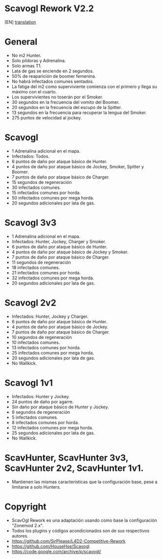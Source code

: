 # Scavogl Rework V2.2

[EN] [translation](https://translate.google.com/translate?sl=es&tl=en&u=https://github.com/lechuga16/scavogl_rework)

# General
- No m2 Hunter.
- Solo píldoras y Adrenalina.
- Solo armas T1.
- Lata de gas se enciende en 2 segundos.
- 50% de reaparición de boomer femenina.
- No habrá infectados comunes sentados.
- La fatiga del m2 como superviviente comienza con el primero y llega su máximo con el cuarto.
- Los supervivientes no toserán por el Smoker.
- 30 segundos en la frecuencia del vomito del Boomer.
- 20 segundos en la frecuencia del escupo de la Spitter.
- 13 segundos en la frecuencia para recuperar la lengua del Smoker.
- 275 puntos de velocidad al jockey.

# Scavogl
- 1 Adrenalina adicional en el mapa.
- Infectados: Todos.
- 6 puntos de daño por ataque básico de Hunter.
- 4 puntos de daño por ataque básico de Jockey, Smoker, Spitter y Boomer.
- 7 puntos de daño por ataque básico de Charger.
- 15 segundos de regeneración
- 30 infectados comunes.
- 15 infectados comunes por horda.
- 50 infectados comunes por mega horda.
- 20 segundos adicionales por lata de gas.

# Scavogl 3v3
- 1 Adrenalina adicional en el mapa.
- Infectados: Hunter, Jockey, Charger y Smoker.
- 6 puntos de daño por ataque básico de Hunter.
- 4 puntos de daño por ataque básico de Jockey y Smoker.
- 7 puntos de daño por ataque básico de Charger.
- 11 segundos de regeneración
- 18 infectados comunes.
- 21 infectados comunes por horda.
- 32 infectados comunes por mega horda.
- 20 segundos adicionales por lata de gas.

# Scavogl 2v2
- Infectados: Hunter, Jockey y Charger.
- 6 puntos de daño por ataque básico de Hunter.
- 4 puntos de daño por ataque básico de Jockey.
- 7 puntos de daño por ataque básico de Charger.
- 10 segundos de regeneración
- 10 infectados comunes.
- 13 infectados comunes por horda.
- 25 infectados comunes por mega horda.
- 20 segundos adicionales por lata de gas.
- No Wallkick.

# Scavogl 1v1
- Infectados: Hunter y Jockey.
- 24 puntos de daño por agarre.
- Sin daño por ataque básico de Hunter y Jockey.
- 8 segundos de regeneración
- 5 infectados comunes.
- 8 infectados comunes por horda.
- 12 infectados comunes por mega horda.
- 25 segundos adicionales por lata de gas.
- No Wallkick.

# ScavHunter, ScavHunter 3v3, ScavHunter 2v2, ScavHunter 1v1.
- Mantienen las mismas características que la configuración base, pese a limitarse a solo Hunters.

# Copyright
- ScavOgl Rework es una adaptación usando como base la configuración "Zonemod 2.x". 
- Todos los plugins y códigos acondicionados son de sus respectivos autores.
- https://github.com/SirPlease/L4D2-Competitive-Rework
- https://github.com/HouseHse/Scavogl
- https://code.google.com/archive/p/scavogl/
